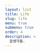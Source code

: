 ```yaml
---
layout: list
title: Life
slug: life
menu: true
submenu: true
order: 4
description: >
  잡생각들.
---
```

